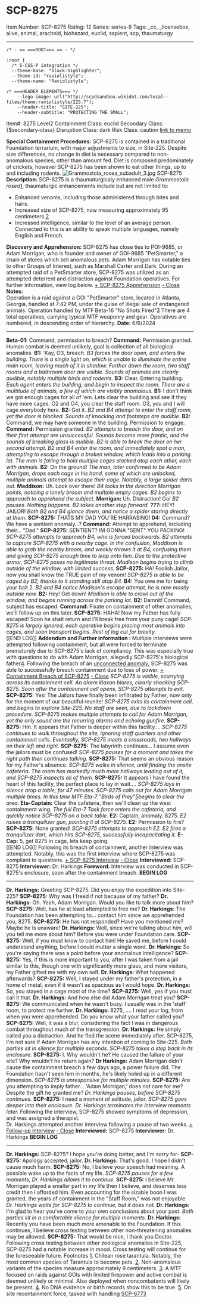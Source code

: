 # SCP-8275
Item Number: SCP-8275
Rating: 12
Series: series-9
Tags: _cc, _licensebox, alive, animal, arachnid, biohazard, euclid, sapient, scp, thaumaturgy

---

    /* - == ===ROOT=== == - */
     
    :root {
      /* S-CSS-P integration */
      --theme-base: "black-highlighter";
      --theme-id: "raviolistyle";
      --theme-name: "Raviolistyle";
     
    /* ===HEADER ELEMENTS=== */
        --logo-image: url("http://scpdsandbox.wikidot.com/local--files/theme:raviolistyle/225.7");
        --header-title: "SITE-225";
        --header-subtitle: "PROTECTING THE SMALL";
Item#: 8275
Level2
Containment Class:
euclid
Secondary Class:
{$secondary-class}
Disruption Class:
dark
Risk Class:
caution
[link to memo](/classification-committee-memo)  

**Special Containment Procedures:** SCP-8275 is contained in a traditional Foundation terrarium, with major adjustments to size, in Site-225. Despite size differences, no change in diet is necessary compared to non-anomalous species, other than amount fed. Diet is composed predominately of crickets, however SCP-8275 has been shown to eat other things, up to and including rodents.
![Grammostola_rosea_subadult_3.jpg](https://upload.wikimedia.org/wikipedia/commons/5/52/Grammostola_rosea_subadult_3.jpg)
SCP-8275
**Description:** SCP-8275 is a thaumaturgicaly enhanced male _Grammostola rosea_[1](javascript:;), thaumaturgic enhancements include but are not limited to:
  * Enhanced venoms, including those administered through bites and hairs.
  * Increased size of SCP-8275, now measuring approximately 95 centimeters.[2](javascript:;)
  * Increased intelligence, similar to the level of an average person. Connected to this is an ability to speak multiple languages, namely English and French.

**Discovery and Apprehension:** SCP-8275 has close ties to POI-9685, or Adam Morrigan, who is founder and owner of GOI-9685 "PetSmarter," a chain of stores which sell anomalous pets. Adam Morrigan has notable ties to other Groups of Interest, such as Marshall Carter and Dark. During an attempted raid of a PetSmarter store, SCP-8275 was utilized as an attempted deterrent and distraction against Foundation operatives. For further information, view log below.
[\+ SCP-8275 Apprehension](javascript:;)
[\- Close](javascript:;)
**Notes:**  
Operation is a raid against a GOI "PetSmarter" store, located in Atlanta, Georgia, handled at 7:42 PM, under the guise of illegal sale of endangered animals.
Operation handled by MTF Beta-16 "No Shots Fired"[3](javascript:;)
There are 4 total operatives, carrying typical MTF weaponry and gear. Operatives are numbered, in descending order of hierarchy.
**Date:** 6/6/2024
* * *
**Beta-01:** Command, permission to breach?
**Command:** Permission granted. Human combat is deemed unlikely, goal is collection of all biological anomalies.
**B1:** 'Kay, O3, breach.
_B3 forces the door open, and enters the building. There is a single light on, which is unable to illuminate the entire main room, leaving much of it in shadow. Further down the room, two staff rooms and a bathroom door are visible. Sounds of animals are clearly audible, notably multiple birds and rodents._
**B3:** Clear. Entering building.
_Each agent enters the building, and begin to inspect the room. There are a multitude of animals, a few of which are visibly anomalous._
**B1:** I don't think we got enough cages for all of 'em. Lets clear the building and see if they have more cages. O2 and O4, you clear the staff room. O3, you and I will cage everybody here.
**B2:** Got it.
_B2 and B4 attempt to enter the staff room, yet the door is blocked. Sounds of knocking and footsteps are audible._
**B2:** Command, we may have someone in the building. Permission to engage.
**Command:** Permission granted.
_B2 attempts to breach the door, and on their first attempt are unsuccessful. Sounds become more frantic, and the sounds of breaking glass is audible. B2 is able to break the door on her second attempt. B2 and B4 enter the room, and immediately spot a man, attempting to escape through a broken window, which leads into a parking lot. The man is failing to hold multiple cages stacked atop each other, each with animals._
**B2:** On the ground!
_The man, later confirmed to be Adam Morrigan, drops each cage in his hand, some of which are unlocked, multiple animals attempt to escape their cage. Notably, a large spider darts out._
**Maddison:** Uh. Look over there!
_B4 looks in the direction Morrigan points, noticing a lonely broom and multiple empty cages. B2 begins to approach to apprehend the subject._
**Morrigan:** Uh. Distraction! Go!
_B2 pauses. Nothing happens._
_B2 takes another step forward._
**???:** HEY! JAILOR!
_Both B2 and B4 glance down, and notice a spider staring directly at them._
**SCP-8275:** THATS MY DAD YOU'RE HARRASING!
**04:** Command? We have a sentient anomaly…?
**Command:** Attempt to apprehend, including their… "Dad."
**SCP-8275:** SENTIENT? IM GONNA "SENT" YOU PACKING!
_SCP-8275 attempts to approach B4, who is forced backwards. B2 attempts to capture SCP-8275 with a nearby cage. In the confusion, Maddison is able to grab the nearby broom, and weakly throws it at B4, confusing them and giving SCP-8275 enough time to leap onto him. Due to the protective armor, SCP-8275 poses no legitimate threat. Madison begins trying to climb outside of the window, with limited success._
**SCP-8275:** HA! Foolish Jailor, now you shall know the TRUE pain of my venom!
_SCP-8275 is able to be caged by B2, thanks to it standing still atop B4._
**B4:** You owe me for being your bait 2.
_B2 and B4 notice Madison's escape attempt, he is now mostly outside now._
**B2:** Hey! Get down!
_Madison is able to crawl out of the window, and begins running across the parking lot._
**B2:** Damnit! Command, subject has escaped.
**Command:** Fixate on containment of other anomalies, we'll follow up on this later.
**SCP-8275:** HAHA! Now my Father has fully escaped! Soon he shalt return and I'll break free from your puny cage!
_SCP-8275 is largely ignored, each operative begins placing most animals into cages, and soon transport begins. Rest of log cut for brevity._  
[[END LOG]]
**Addendum and Further information :**
Multiple interviews were attempted following containment, but all were forced to terminate prematurely due to SCP-8275's lack of compliancy. This was especially true with questions to do with Adam Morrigan, allegedly SCP-8275's biological father[4](javascript:;).
Following the breach of an [unconnected anomaly](https://scp-wiki.wikidot.com/animal-antics), SCP-8275 was able to successfully breach containment due to loss of power.
[\+ Containment Breach of SCP-8275](javascript:;)
[\- Close](javascript:;)
_SCP-8275 is visible, scurrying across its containment cell._
_An alarm klaxon blares, clearly shocking SCP-8275. Soon after the containment cell opens, SCP-8275 attempts to exit._
**SCP-8275:** Yes! The Jailors have finally been infiltrated by Father, now only for the moment of our beautiful reunite!
_SCP-8275 exits its containment cell, and begins to explore Site-225. No staff are seen, due to lockdown procedure._
_SCP-8275 makes multiple attempts to call for Adam Morrigan, yet the only sound are the recurring alarms and echoing gunfire._
**SCP-8275:** Hm. It appears that Father is deeper within this facility….
_SCP-8275 continues to walk throughout the site, ignoring staff quarters and other containment cells. Eventually, SCP-8275 meets a crossroads, two hallways on their left and right._
**SCP-8275:** The labyrinth continues… I assume even the jailors must be confused!
_SCP-8275 pauses for a moment and takes the right path then continues talking._
**SCP-8275:** That seems an obvious reason for my Father's absence.
_SCP-8275 walks in silence, until finding the onsite cafeteria. The room has markedly much more hallways leading out of it, and SCP-8275 inspects all of them._
**SCP-8275:** It appears I have found the heart of this facility, the perfect place to lay in wait….
_SCP-8275 lays in silence atop a table, for 47 minutes. SCP-8275 calls out for Adam Morrigan multiple times. In this time MTF Eta-7 "Birds of Prey"[5](javascript:;)begins to clear the area._
**Eta-Captain:** Clear the cafeteria, then we'll clean up the west containment wing.
_The full Eta-7 Task force enters the cafeteria, and quickly notice SCP-8275 on a back table._
**E2:** Captain, anomaly. 8275.
_E2 raises a tranquilizer gun, pointing it at SCP-8275._
**E2:** Permission to fire?
**SCP-8275:** None granted!
_SCP-8275 attempts to approach E2. E2 fires a tranquilizer dart, which hits SCP-8275, successfully incapacitating it._
**E-Cap:** 5, get 8275 in cage, lets keep going.  
[[END LOG]]
Following its breach of containment, another interview was attempted. Notably, this was the first interview where SCP-8275 was compliant to questions.
[\+ SCP-8275 Interview](javascript:;)
[\- Close](javascript:;)
**Interviewed:** SCP-8275
**Interviewer:** Dr. Harkings
**Foreword:** Interview was conducted in SCP-8275's enclosure, soon after the containment breach.
**BEGIN LOG**
* * *
**Dr. Harkings:** Greeting SCP-8275. Did you enjoy the expedition into Site-225?
**SCP-8275:** Why was I freed if not because of my father?
**Dr. Harkings:** Oh. Yeah, Adam Morrigan. Would you like to talk more about him?
**SCP-8275:** Well, has he at least attempted to free me?
**Dr. Harkings:** The Foundation has been attempting to… contact him since we apprehended you, 8275.
**SCP-8275:** He has not responded? Have you mentioned me? Maybe he is unaware!
**Dr. Harkings:** Well, since we're talking about him, will you tell me more about him? Before you were under Foundation care.
**SCP-8275:** Well, if you must know to contact him! He saved me, before I could understand anything, before I could mutter a single word.
**Dr. Harkings:** So you're saying there was a point before your anomalous intelligence?
**SCP-8275:** Yes, if this is more important to you, after I was taken from a jail similar to this, though one with significantly more glass, and more visitors, my Father gifted me with my own self.
**Dr. Harkings:** What happened afterwards?
**SCP-8275:** Well, I stayed under my father's protection, in a home of metal, even if it wasn't as spacious as I would hope.
**Dr. Harkings:** So, you stayed in a cage most of the time?
**SCP-8275:** Well, yes if you must call it that.
**Dr. Harkings:** And how else did Adam Morrigan treat you?
**SCP-8275:** We communicated when he wasn't busy. I usually was in the 'staff' room, to protect me further.
**Dr. Harkings:** 8275, …. I read your log, from when you were apprehended. Do you know what your father called you?
**SCP-8275:** Well, it was a blur, considering the fact I was in dangerous combat throughout much of the transgression.
**Dr. Harkings:** He simply called you a distraction. And he fled the scene immediately after. SCP-8275, I'm not sure if Adam Morrigan has any intention of coming to Site-225.
_Both parties sit in silence for multiple seconds. SCP-8275 takes a step back in its enclosure._
**SCP-8275:** I. Why wouldn't he? He caused the failure of your site? Why wouldn't he return again?
**Dr Harkings:** Adam Morrigan didn't cause the containment breach a few days ago, a power failure did. The Foundation hasn't seen him in months, he's likely holed up in a different dimension.
_SCP-8275 is unresponsive for multiple minutes._
**SCP-8275:** Are you attempting to imply father… 'Adam Morrigan,' does not care for me? Despite the gift he granted me?
_Dr. Harkings pauses, before SCP-8275 continues._
**SCP-8275:** I need a moment of solitude, jailor.
_SCP-8275 goes deeper into their enclosure. Dr. Harkings terminates the interview moments later._
Following the interview, SCP-8275 showed symptoms of depression, and was assigned a therapist.  
Dr. Harkings attempted another interview following a pause of two weeks.
[\+ Follow-up Interview](javascript:;)
[\- Close](javascript:;)
**Interviewed:** SCP-8275
**Interviewer:** Dr. Harkings
**BEGIN LOG**
* * *
**Dr. Harkings:** SCP-8275? I hope you're doing better, and I'm sorry for-
**SCP-8275:** Apology accepted, jailor.
**Dr. Harkings:** That's good. I hope I didn't cause much harm.
**SCP-8275:** No, I believe your speech had meaning. A possible wake up to the facts of my life.
_SCP-8275 pauses for a few moments, Dr. Harkings allows it to continue._
**SCP-8275:** I believe Mr. Morrigan played a smaller part in my life then I believe, and deserves less credit then I afforded him. Even accounting for the sizable boon I was granted, the years of containment in the "Staff Room," was not enjoyable.
_Dr. Harkings waits for SCP-8275 to continue, but it does not._
**Dr. Harkings:** I'm glad to hear you've come to your own conclusions about your past.
_Both parties sit in a comfortable silence for multiple moments._
**Dr. Harkings:** Recently you have been much more amenable to the Foundation. If this continues, I believe cross testing between other non-threatening anomalies may be allowed.
**SCP-8275:** That would be nice, I thank you Doctor.
Following cross testing between other zoological anomalies in Site-225, SCP-8275 had a notable increase in mood. Cross testing will continue for the foreseeable future.
Footnotes
[1](javascript:;). Chilean rose tarantula. Notably, the most common species of Tarantula to become pets.
[2](javascript:;). Non-anomalous variants of the species measure approximately 9 centimeters.
[3](javascript:;). A MTF focused on raids against GOIs with limited firepower and active combat is deemed unlikely or minimal. Also deployed when noncombatants will likely be present.
[4](javascript:;). No DNA evidence or birth records show this to be true.
[5](javascript:;). On site recontainment force, tasked with handling [SCP-6773](https://scp-wiki.wikidot.com/scp-6773)